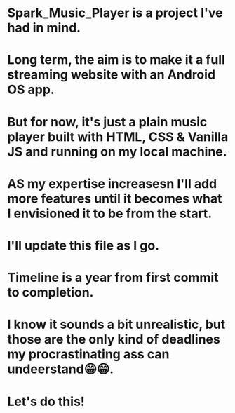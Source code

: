 # Spark_Music_Player is a project I've had in mind.

# Long term, the aim is to make it a full streaming website with an Android OS app.

# But for now, it's just a plain music player built with HTML, CSS & Vanilla JS and running on my local machine.

# AS my expertise increasesn I'll add more features until it becomes what I envisioned it to be from the start.

# I'll update this file as I go.

# Timeline is a year from first commit to completion.
# I know it sounds a bit unrealistic, but those are the only kind of deadlines my procrastinating ass can undeerstand😁😁.

# Let's do this!
